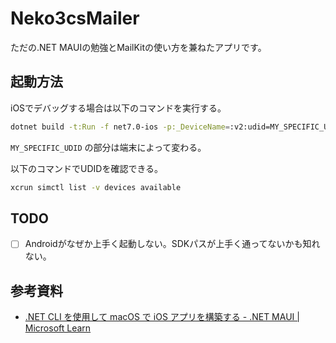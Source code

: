# Neko3csMailer

ただの.NET MAUIの勉強とMailKitの使い方を兼ねたアプリです。

## 起動方法

iOSでデバッグする場合は以下のコマンドを実行する。

```zsh
dotnet build -t:Run -f net7.0-ios -p:_DeviceName=:v2:udid=MY_SPECIFIC_UDID
```

`MY_SPECIFIC_UDID` の部分は端末によって変わる。

以下のコマンドでUDIDを確認できる。

```zsh
xcrun simctl list -v devices available
```

## TODO

- [ ] Androidがなぜか上手く起動しない。SDKパスが上手く通ってないかも知れない。

## 参考資料

- [.NET CLI を使用して macOS で iOS アプリを構築する - .NET MAUI | Microsoft Learn](https://learn.microsoft.com/ja-jp/dotnet/maui/ios/cli)
